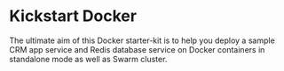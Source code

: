 # Kickstart Docker
The ultimate aim of this Docker starter-kit is to help you deploy a sample CRM app service and Redis database service on Docker containers in standalone mode as well as Swarm cluster.
